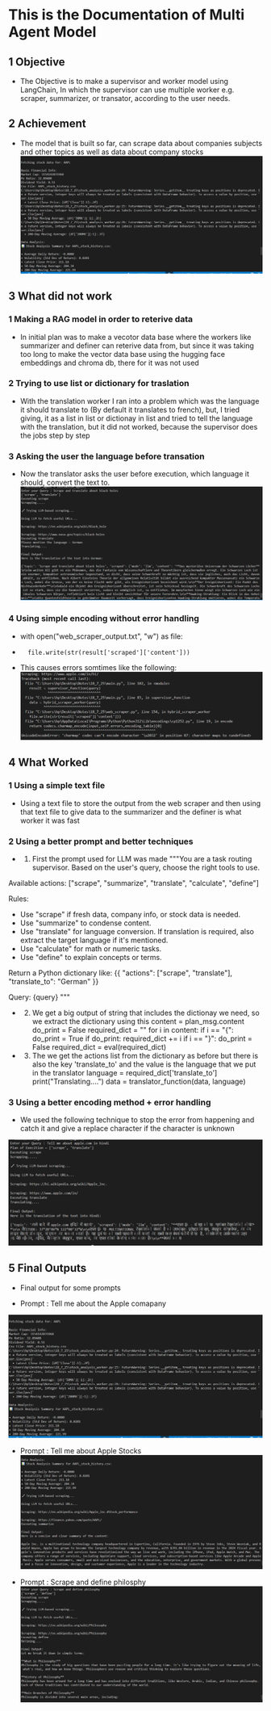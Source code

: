# This is the Documentation of Multi Agent Model

## 1 Objective

- The Objective is to make a supervisor and worker model using LangChain, In which the supervisor can use multiple worker e.g. scraper, summarizer, or transator, according to the user needs.

## 2 Achievement
- The model that is built so far, can scrape data about companies subjects and other topics as well as data about company stocks
![alt text](https://github.com/Aman88600/Notes/blob/main/18_7_25/Images/Stocks_output.PNG?raw=true)

## 3 What did not work

### 1 Making a RAG model in order to reterive data
- In initial plan was to make a vecotor data base where the workers like summarizer and definer can reterive data from, but since it was taking too long to make the vector data base using the hugging face embeddings and chroma db, there for it was not used


### 2 Trying to use list or dictionary for traslation
- With the translation worker I ran into a problem which was the language it should translate to (By default it translates to french), but, I tried giving, it as a list in list or dictionay in list and tried to tell the language with the translation, but it did not worked, because the supervisor does the jobs step by step

### 3 Asking the user the language before transation
- Now the translator asks the user before execution, which language it should, convert the text to.
![alt text](https://github.com/Aman88600/Notes/blob/main/18_7_25/Images/translator_in_action.PNG?raw=true)


### 4 Using simple encoding without error handling
- with open("web_scraper_output.txt", "w") as file:
-       file.write(str(result['scraped']['content']))
- This causes errors somtimes like the following:
![alt text](https://github.com/Aman88600/Notes/blob/main/18_7_25/Images/encoding_error.PNG?raw=true)

## 4 What Worked

### 1 Using a simple text file
- Using a text file to store the output from the web scraper and then using that text file to give data to the summarizer and the definer is what worker it was fast

### 2 Using a better prompt and better techniques

- 1. First the prompt used for LLM was made
"""You are a task routing supervisor. Based on the user's query, choose the right tools to use.

Available actions: ["scrape", "summarize", "translate", "calculate", "define"]

Rules:
- Use "scrape" if fresh data, company info, or stock data is needed.
- Use "summarize" to condense content.
- Use "translate" for language conversion. If translation is required, also extract the target language if it's mentioned.
- Use "calculate" for math or numeric tasks.
- Use "define" to explain concepts or terms.

Return a Python dictionary like:
{{ 
  "actions": ["scrape", "translate"], 
  "translate_to": "German" 
}}

Query: {query}
"""

- 2. We get a big output of string that includes the dictionay we need, so we extract the dictionary using this
 content = plan_msg.content
    do_print = False
    required_dict = ""
    for i in content:
        if i == "{":
            do_print = True
        if do_print:
            required_dict += i
        if i == "}":
            do_print = False
    required_dict = eval(required_dict)

- 3. The we get the actions list from the dictionary as before but there is also the key 'translate_to' and the value is the language that we put in the translator
language = required_dict['translate_to']
print("Translating....")
data = translator_function(data, language)

### 3 Using a better encoding method + error handling

- We used the following technique to stop the error from happening and catch it and give a replace character if the character is unknown

![alt text](https://github.com/Aman88600/Notes/blob/main/18_7_25/Images/better_encoding.PNG?raw=true)

## 5 Final Outputs

- Final output for some prompts

- Prompt : Tell me about the Apple comapany

![alt text](https://github.com/Aman88600/Notes/blob/main/18_7_25/Images/Stocks_output.PNG?raw=true)

- Prompt : Tell me about Apple Stocks
![alt text](https://github.com/Aman88600/Notes/blob/main/18_7_25/Images/Getting_apple_stocks.PNG?raw=true)

- Prompt : Scrape and define philosphy
![alt text](https://github.com/Aman88600/Notes/blob/main/18_7_25/Images/scrape_and_define.PNG?raw=true)